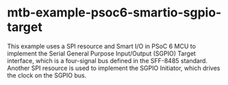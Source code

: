 # mtb-example-psoc6-smartio-sgpio-target
This example uses a SPI resource and Smart I/O in PSoC 6 MCU to implement the Serial General Purpose Input/Output (SGPIO) Target interface, which is a four-signal bus defined in the SFF-8485 standard. Another SPI resource is used to implement the SGPIO Initiator, which drives the clock on the SGPIO bus.
